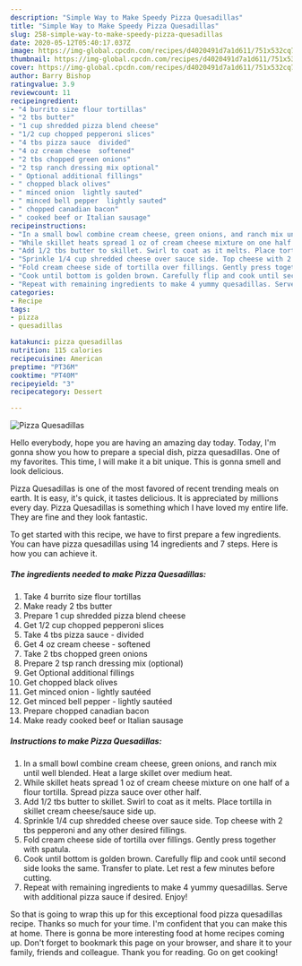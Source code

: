 ```yaml
---
description: "Simple Way to Make Speedy Pizza Quesadillas"
title: "Simple Way to Make Speedy Pizza Quesadillas"
slug: 258-simple-way-to-make-speedy-pizza-quesadillas
date: 2020-05-12T05:40:17.037Z
image: https://img-global.cpcdn.com/recipes/d4020491d7a1d611/751x532cq70/pizza-quesadillas-recipe-main-photo.jpg
thumbnail: https://img-global.cpcdn.com/recipes/d4020491d7a1d611/751x532cq70/pizza-quesadillas-recipe-main-photo.jpg
cover: https://img-global.cpcdn.com/recipes/d4020491d7a1d611/751x532cq70/pizza-quesadillas-recipe-main-photo.jpg
author: Barry Bishop
ratingvalue: 3.9
reviewcount: 11
recipeingredient:
- "4 burrito size flour tortillas"
- "2 tbs butter"
- "1 cup shredded pizza blend cheese"
- "1/2 cup chopped pepperoni slices"
- "4 tbs pizza sauce  divided"
- "4 oz cream cheese  softened"
- "2 tbs chopped green onions"
- "2 tsp ranch dressing mix optional"
- " Optional additional fillings"
- " chopped black olives"
- " minced onion  lightly sauted"
- " minced bell pepper  lightly sauted"
- " chopped canadian bacon"
- " cooked beef or Italian sausage"
recipeinstructions:
- "In a small bowl combine cream cheese, green onions, and ranch mix until well blended. Heat a large skillet over medium heat."
- "While skillet heats spread 1 oz of cream cheese mixture on one half of a flour tortilla. Spread pizza sauce over other half."
- "Add 1/2 tbs butter to skillet. Swirl to coat as it melts. Place tortilla in skillet cream cheese/sauce side up."
- "Sprinkle 1/4 cup shredded cheese over sauce side. Top cheese with 2 tbs pepperoni and any other desired fillings."
- "Fold cream cheese side of tortilla over fillings. Gently press together with spatula."
- "Cook until bottom is golden brown. Carefully flip and cook until second side looks the same. Transfer to plate. Let rest a few minutes before cutting."
- "Repeat with remaining ingredients to make 4 yummy quesadillas. Serve with additional pizza sauce if desired. Enjoy!"
categories:
- Recipe
tags:
- pizza
- quesadillas

katakunci: pizza quesadillas 
nutrition: 115 calories
recipecuisine: American
preptime: "PT36M"
cooktime: "PT40M"
recipeyield: "3"
recipecategory: Dessert

---
```



![Pizza Quesadillas](https://img-global.cpcdn.com/recipes/d4020491d7a1d611/751x532cq70/pizza-quesadillas-recipe-main-photo.jpg)

Hello everybody, hope you are having an amazing day today. Today, I'm gonna show you how to prepare a special dish, pizza quesadillas. One of my favorites. This time, I will make it a bit unique. This is gonna smell and look delicious.

Pizza Quesadillas is one of the most favored of recent trending meals on earth. It is easy, it's quick, it tastes delicious. It is appreciated by millions every day. Pizza Quesadillas is something which I have loved my entire life. They are fine and they look fantastic.




To get started with this recipe, we have to first prepare a few ingredients. You can have pizza quesadillas using 14 ingredients and 7 steps. Here is how you can achieve it.

<!--inarticleads1-->

##### The ingredients needed to make Pizza Quesadillas:

1. Take 4 burrito size flour tortillas
1. Make ready 2 tbs butter
1. Prepare 1 cup shredded pizza blend cheese
1. Get 1/2 cup chopped pepperoni slices
1. Take 4 tbs pizza sauce - divided
1. Get 4 oz cream cheese - softened
1. Take 2 tbs chopped green onions
1. Prepare 2 tsp ranch dressing mix (optional)
1. Get  Optional additional fillings
1. Get  chopped black olives
1. Get  minced onion - lightly sautéed
1. Get  minced bell pepper - lightly sautéed
1. Prepare  chopped canadian bacon
1. Make ready  cooked beef or Italian sausage




<!--inarticleads2-->

##### Instructions to make Pizza Quesadillas:

1. In a small bowl combine cream cheese, green onions, and ranch mix until well blended. Heat a large skillet over medium heat.
1. While skillet heats spread 1 oz of cream cheese mixture on one half of a flour tortilla. Spread pizza sauce over other half.
1. Add 1/2 tbs butter to skillet. Swirl to coat as it melts. Place tortilla in skillet cream cheese/sauce side up.
1. Sprinkle 1/4 cup shredded cheese over sauce side. Top cheese with 2 tbs pepperoni and any other desired fillings.
1. Fold cream cheese side of tortilla over fillings. Gently press together with spatula.
1. Cook until bottom is golden brown. Carefully flip and cook until second side looks the same. Transfer to plate. Let rest a few minutes before cutting.
1. Repeat with remaining ingredients to make 4 yummy quesadillas. Serve with additional pizza sauce if desired. Enjoy!




So that is going to wrap this up for this exceptional food pizza quesadillas recipe. Thanks so much for your time. I'm confident that you can make this at home. There is gonna be more interesting food at home recipes coming up. Don't forget to bookmark this page on your browser, and share it to your family, friends and colleague. Thank you for reading. Go on get cooking!
